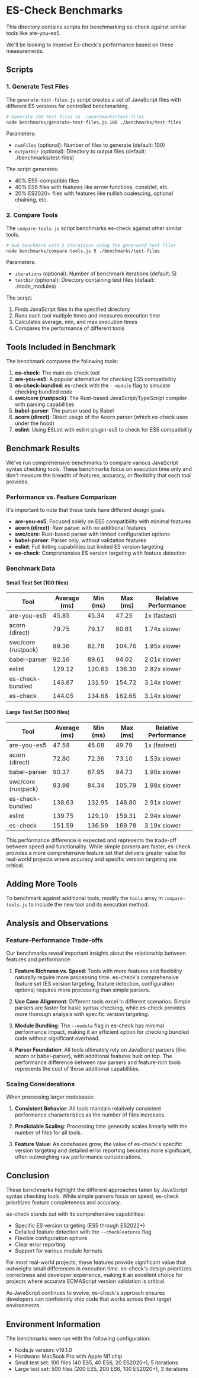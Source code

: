 # ES-Check Benchmarks

This directory contains scripts for benchmarking es-check against similar tools like are-you-es5.

We'll be looking to improve Es-check's performance based on these measurements.

## Scripts

### 1. Generate Test Files

The `generate-test-files.js` script creates a set of JavaScript files with different ES versions for controlled benchmarking.

```bash
# Generate 100 test files in ./benchmarks/test-files
node benchmarks/generate-test-files.js 100 ./benchmarks/test-files
```

Parameters:
- `numFiles` (optional): Number of files to generate (default: 100)
- `outputDir` (optional): Directory to output files (default: ./benchmarks/test-files)

The script generates:
- 40% ES5-compatible files
- 40% ES6 files with features like arrow functions, const/let, etc.
- 20% ES2020+ files with features like nullish coalescing, optional chaining, etc.

### 2. Compare Tools

The `compare-tools.js` script benchmarks es-check against other similar tools.

```bash
# Run benchmark with 5 iterations using the generated test files
node benchmarks/compare-tools.js 5 ./benchmarks/test-files
```

Parameters:
- `iterations` (optional): Number of benchmark iterations (default: 5)
- `testDir` (optional): Directory containing test files (default: ./node_modules)

The script:
1. Finds JavaScript files in the specified directory
2. Runs each tool multiple times and measures execution time
3. Calculates average, min, and max execution times
4. Compares the performance of different tools


## Tools Included in Benchmark

The benchmark compares the following tools:

1. **es-check**: The main es-check tool
2. **are-you-es5**: A popular alternative for checking ES5 compatibility
3. **es-check-bundled**: es-check with the `--module` flag to simulate checking bundled code
4. **swc/core (rustpack)**: The Rust-based JavaScript/TypeScript compiler with parsing capabilities
5. **babel-parser**: The parser used by Babel
6. **acorn (direct)**: Direct usage of the Acorn parser (which es-check uses under the hood)
7. **eslint**: Using ESLint with eslint-plugin-es5 to check for ES5 compatibility

## Benchmark Results

We've run comprehensive benchmarks to compare various JavaScript syntax checking tools. These benchmarks focus on execution time only and don't measure the breadth of features, accuracy, or flexibility that each tool provides.

### Performance vs. Feature Comparison

It's important to note that these tools have different design goals:

- **are-you-es5**: Focused solely on ES5 compatibility with minimal features
- **acorn (direct)**: Raw parser with no additional features
- **swc/core**: Rust-based parser with limited configuration options
- **babel-parser**: Parser only, without validation features
- **eslint**: Full linting capabilities but limited ES version targeting
- **es-check**: Comprehensive ES version targeting with feature detection

### Benchmark Data

#### Small Test Set (100 files)

| Tool | Average (ms) | Min (ms) | Max (ms) | Relative Performance |
|------|-------------|----------|----------|----------------------|
| are-you-es5 | 45.85 | 45.34 | 47.25 | 1x (fastest) |
| acorn (direct) | 79.75 | 79.17 | 80.61 | 1.74x slower |
| swc/core (rustpack) | 89.36 | 82.78 | 104.76 | 1.95x slower |
| babel-parser | 92.16 | 89.61 | 94.02 | 2.01x slower |
| eslint | 129.12 | 120.63 | 136.30 | 2.82x slower |
| es-check-bundled | 143.87 | 131.50 | 154.72 | 3.14x slower |
| es-check | 144.05 | 134.68 | 162.65 | 3.14x slower |

#### Large Test Set (500 files)

| Tool | Average (ms) | Min (ms) | Max (ms) | Relative Performance |
|------|-------------|----------|----------|----------------------|
| are-you-es5 | 47.58 | 45.08 | 49.79 | 1x (fastest) |
| acorn (direct) | 72.80 | 72.36 | 73.10 | 1.53x slower |
| babel-parser | 90.37 | 87.95 | 94.73 | 1.90x slower |
| swc/core (rustpack) | 93.98 | 84.34 | 105.79 | 1.98x slower |
| es-check-bundled | 138.63 | 132.95 | 148.80 | 2.91x slower |
| eslint | 139.75 | 129.10 | 159.31 | 2.94x slower |
| es-check | 151.59 | 136.59 | 169.78 | 3.19x slower |

This performance difference is expected and represents the trade-off between speed and functionality. While simple parsers are faster, es-check provides a more comprehensive feature set that delivers greater value for real-world projects where accuracy and specific version targeting are critical.

## Adding More Tools

To benchmark against additional tools, modify the `tools` array in `compare-tools.js` to include the new tool and its execution method.

## Analysis and Observations

### Feature-Performance Trade-offs

Our benchmarks reveal important insights about the relationship between features and performance:

1. **Feature Richness vs. Speed**: Tools with more features and flexibility naturally require more processing time. es-check's comprehensive feature set (ES version targeting, feature detection, configuration options) requires more processing than simple parsers.

2. **Use Case Alignment**: Different tools excel in different scenarios. Simple parsers are faster for basic syntax checking, while es-check provides more thorough analysis with specific version targeting.

3. **Module Bundling**: The `--module` flag in es-check has minimal performance impact, making it an efficient option for checking bundled code without significant overhead.

4. **Parser Foundation**: All tools ultimately rely on JavaScript parsers (like acorn or babel-parser), with additional features built on top. The performance difference between raw parsers and feature-rich tools represents the cost of those additional capabilities.

### Scaling Considerations

When processing larger codebases:

1. **Consistent Behavior**: All tools maintain relatively consistent performance characteristics as the number of files increases.

2. **Predictable Scaling**: Processing time generally scales linearly with the number of files for all tools.

3. **Feature Value**: As codebases grow, the value of es-check's specific version targeting and detailed error reporting becomes more significant, often outweighing raw performance considerations.

## Conclusion

These benchmarks highlight the different approaches taken by JavaScript syntax checking tools. While simple parsers focus on speed, es-check prioritizes feature completeness and accuracy.

es-check stands out with its comprehensive capabilities:

- Specific ES version targeting (ES5 through ES2022+)
- Detailed feature detection with the `--checkFeatures` flag
- Flexible configuration options
- Clear error reporting
- Support for various module formats

For most real-world projects, these features provide significant value that outweighs small differences in execution time. es-check's design prioritizes correctness and developer experience, making it an excellent choice for projects where accurate ECMAScript version validation is critical.

As JavaScript continues to evolve, es-check's approach ensures developers can confidently ship code that works across their target environments.

## Environment Information

The benchmarks were run with the following configuration:

- Node.js version: v19.1.0
- Hardware: MacBook Pro with Apple M1 chip
- Small test set: 100 files (40 ES5, 40 ES6, 20 ES2020+), 5 iterations
- Large test set: 500 files (200 ES5, 200 ES6, 100 ES2020+), 3 iterations
